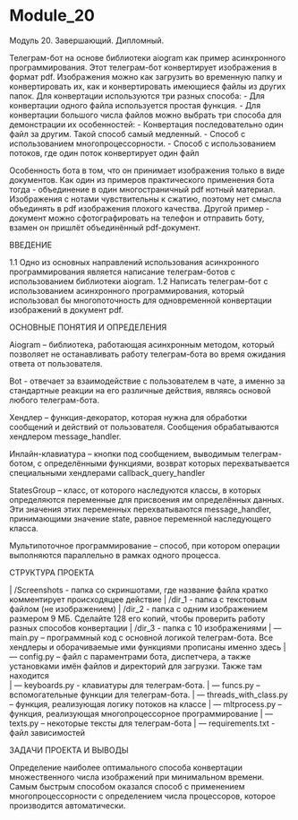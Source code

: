 # Module_20
Модуль 20. Завершающий. Дипломный.

Телеграм-бот на основе библиотеки aiogram как пример асинхронного программирования.
Этот телеграм-бот конвертирует изображения в формат pdf. Изображения можно как загрузить во временную папку и конвертировать их,
как и конвертировать имеющиеся файлы из других папок.
Для конвертации используются три разных способа:
    - Для конвертации одного файла используется простая функция.
    - Для конвертации большого числа файлов можно выбрать три способа для демонстрации их особенностей:
        - Конвертация последовательно один файл за другим. Такой способ самый медленный.
        - Способ с использованием многопроцессорности.
        - Способ с использованием потоков, где один поток конвертирует один файл

Особенность бота в том, что он принимает изображения только в виде документов.
Как один из примеров практического применения бота тогда - объединение в один многостраничный pdf нотный материал.
Изображения с нотами чувствительны к сжатию, поэтому нет смысла объединять в pdf изображения плохого качества.
Другой пример - документ можно сфотографировать на телефон и отправить боту, взамен он пришлёт объединённый pdf-документ.


ВВЕДЕНИЕ

1.1 Одно из основных направлений использования асинхронного программирования является написание телеграм-ботов с использованием библиотеки aiogram.
1.2 Написать телеграм-бот с использованием асинхронного программирования, который использовал бы многопоточность для одновременной конвертации изображений в документ pdf.



ОСНОВНЫЕ ПОНЯТИЯ И ОПРЕДЕЛЕНИЯ

Aiogram – библиотека, работающая асинхронным методом, который позволяет не останавливать работу телеграм-бота во время ожидания ответа от пользователя.

Bot -  отвечает за взаимодействие с пользователем в чате, а именно за стандартные реакции на его различные действия, являясь основой любого телеграм-бота.

Хендлер – функция-декоратор, которая нужна для обработки сообщений и действий от пользователя. Сообщения обрабатываются хендлером message_handler.

Инлайн-клавиатура – кнопки под сообщением, выводимым телеграм-ботом, с определёнными функциями, возврат которых перехватывается специальными хендлерами callback_query_handler


StatesGroup – класс, от которого наследуются классы, в которых определяются переменные для присвоения им определённых данных. Эти значения этих переменных перехватываются message_handler, принимающими значение state, равное переменной наследующего класса.

Мультипоточное программирование – способ, при котором операции выполняются параллельно в рамках одного процесса.


СТРУКТУРА ПРОЕКТА

| /Screenshots - папка со скриншотами, где название файла кратко комментирует происходящее действие
| /dir_1 - папка с текстовым файлом (не изображением)
| /dir_2 - папка с одним изображением размером 9 МБ. Сделайте 128 его копий, чтобы проверить работу разных способов конвертации
| /dir_3 - папка с 10 изображениями
| — main.py – программный код с основной логикой телеграм-бота. Все хендлеры и оборачиваемые ими функциями прописаны именно здесь
| — config.py – файл с параментрами бота, диспетчера, а также установками имён файлов и директорий для загрузки. Также там находится  
| — keyboards.py - клавиатуры для телеграм-бота.
| — funcs.py – вспомогательные функции для телеграм-бота.
| — threads_with_class.py – функция, реализующая логику потоков на классе
| — mltprocess.py – функция, реализующая многопроцессорное программирование
| — texts.py – некоторые тексты для телеграм-бота
| — requirements.txt - файл зависимостей


ЗАДАЧИ ПРОЕКТА И ВЫВОДЫ

Определение наиболее оптимального способа конвертации множественного числа изображений при минимальном времени. Самым быстрым способом оказался способ с применением многопроцессорности с определением числа процессоров, которое производится автоматически.
